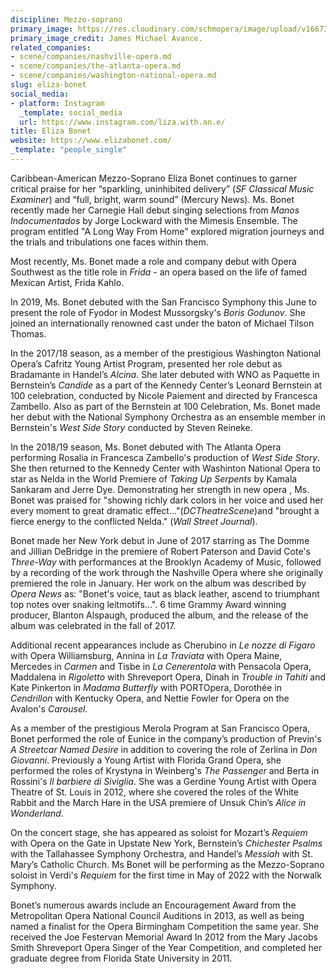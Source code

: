```yaml
---
discipline: Mezzo-soprano
primary_image: https://res.cloudinary.com/schmopera/image/upload/v1667353034/media/2022/11/ElizaBonet_JamesMichaelAvance_ic9ntq.jpg
primary_image_credit: James Michael Avance.
related_companies:
- scene/companies/nashville-opera.md
- scene/companies/the-atlanta-opera.md
- scene/companies/washington-national-opera.md
slug: eliza-bonet
social_media:
- platform: Instagram
  _template: social_media
  url: https://www.instagram.com/liza.with.an.e/
title: Eliza Bonet
website: https://www.elizabonet.com/
_template: "people_single"
---
```

Caribbean-American Mezzo-Soprano Eliza Bonet continues to garner critical praise for her “sparkling, uninhibited delivery” (_SF Classical Music Examiner_) and “full, bright, warm sound” (Mercury News). Ms. Bonet recently made her Carnegie Hall debut singing selections from _Manos Indocumentados_ by Jorge Lockward with the Mimesis Ensemble. The program entitled "A Long Way From Home" explored migration journeys and the trials and tribulations one faces within them.

Most recently, Ms. Bonet made a role and company debut with Opera Southwest as the title role in _Frida -_ an opera based on the life of famed Mexican Artist, Frida Kahlo.

In 2019, Ms. Bonet debuted with the San Francisco Symphony this June to present the role of Fyodor in Modest Mussorgsky's _Boris Godunov_. She joined an internationally renowned cast under the baton of Michael Tilson Thomas.

In the 2017/18 season, as a member of the prestigious Washington National Opera’s Cafritz Young Artist Program, presented her role debut as Bradamante in Handel’s _Alcina_. She later debuted with WNO as Paquette in Bernstein’s _Candide_ as a part of the Kennedy Center’s Leonard Bernstein at 100 celebration, conducted by Nicole Paiement and directed by Francesca Zambello. Also as part of the Bernstein at 100 Celebration, Ms. Bonet made her debut with the National Symphony Orchestra as an ensemble member in Bernstein's _West Side Story_ conducted by Steven Reineke.

In the 2018/19 season, Ms. Bonet debuted with The Atlanta Opera performing Rosalia in Francesca Zambello's production of _West Side Story_. She then returned to the Kennedy Center with Washinton National Opera to star as Nelda in the World Premiere of _Taking Up Serpents_ by Kamala Sankaram and Jerre Dye. Demonstrating her strength in new opera , Ms. Bonet was praised for "showing richly dark colors in her voice and used her every moment to great dramatic effect..."(_DCTheatreScene_)and "brought a fierce energy to the conflicted Nelda." (_Wall Street Journal_).

Bonet made her New York debut in June of 2017 starring as The Domme and Jillian DeBridge in the premiere of Robert Paterson and David Cote's _Three-Way_ with performances at the Brooklyn Academy of Music, followed by a recording of the work through the Nashville Opera where she originally premiered the role in January. Her work on the album was described by _Opera News_ as: "Bonet's voice, taut as black leather, ascend to triumphant top notes over snaking leitmotifs...". 6 time Grammy Award winning producer, Blanton Alspaugh, produced the album, and the release of the album was celebrated in the fall of 2017.

Additional recent appearances include as Cherubino in _Le nozze di Figaro_ with Opera Williamsburg, Annina in _La Traviata_ with Opera Maine, Mercedes in _Carmen_ and Tisbe in _La Cenerentola_ with Pensacola Opera, Maddalena in _Rigoletto_ with Shreveport Opera, Dinah in _Trouble in Tahiti_ and Kate Pinkerton in _Madama Butterfly_ with PORTOpera, Dorothée in _Cendrillon_ with Kentucky Opera, and Nettie Fowler for Opera on the Avalon's _Carousel_.

As a member of the prestigious Merola Program at San Francisco Opera, Bonet performed the role of Eunice in the company’s production of Previn's _A Streetcar Named Desire_ in addition to covering the role of Zerlina in _Don Giovanni_. Previously a Young Artist with Florida Grand Opera, she performed the roles of Krystyna in Weinberg's _The Passenger_ and Berta in Rossini's _Il barbiere di Siviglia_. She was a Gerdine Young Artist with Opera Theatre of St. Louis in 2012, where she covered the roles of the White Rabbit and the March Hare in the USA premiere of Unsuk Chin’s _Alice in Wonderland_.

On the concert stage, she has appeared as soloist for Mozart’s _Requiem_ with Opera on the Gate in Upstate New York, Bernstein’s _Chichester Psalms_ with the Tallahassee Symphony Orchestra, and Handel’s _Messiah_ with St. Mary’s Catholic Church. Ms Bonet will be performing as the Mezzo-Soprano soloist in Verdi's _Requiem_ for the first time in May of 2022 with the Norwalk Symphony.

Bonet’s numerous awards include an Encouragement Award from the Metropolitan Opera National Council Auditions in 2013, as well as being named a finalist for the Opera Birmingham Competition the same year. She received the Joe Festervan Memorial Award In 2012 from the Mary Jacobs Smith Shreveport Opera Singer of the Year Competition, and completed her graduate degree from Florida State University in 2011.